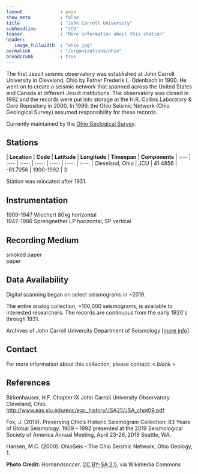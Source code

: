 ```yaml
---
layout              : page
show_meta           : false
title               : "John Carroll University"
subheadline         : "JCU"
teaser              : "More information about this station"
header:
   image_fullwidth  : "ohio.jpg"
permalink           : "/organizations/ohio"
breadcrumb          : true
---
```

The first Jesuit seismic observatory was established at John Carroll University in Cleveland, Ohio by Father Frederik L. Odenbach in 1900.  He went on to create a seismic network that spanned across the United States and Canada at different Jesuit institutions. The observatory was closed in 1992 and the records were put into storage at the H.R. Collins Laboratory & Core Repository in 2000. In 1999, the Ohio Seismic Network (Ohio Geological Survey) assumed responsibility for these records.

Currently maintained by the [Ohio Geological Survey](https://ohiodnr.gov/wps/portal/gov/odnr/discover-and-learn/safety-conservation/about-ODNR/geologic-survey).

## Stations

| **Location** | **Code** | **Latitude** | **Longitude** | **Timespan** | **Components**
| :--- | :--- | :---: | :---: | :---: | :---: | :---:
| Cleveland, Ohio |  JCU | 41.4856 | -81.7056  | 1900-1992 |  3

Station was relocated after 1931.


## Instrumentation
1909-1947 Wiechert 80kg horizontal  
1947-1986 Sprengnether LP horizontal, SP vertical  

## Recording Medium
smoked paper  
paper

## Data Availability
Digital scanning began on select seismograms in ~2019.

The entire analog collection, >100,000 seismograms, is available to interested researchers. The records are continuous from the early 1920's through 1931.

Archives of John Carroll University Department of Seismology [[more info]](http://ead.ohiolink.edu/xtf-ead/view?docId=ead/OClJC0008.xml;query=;brand=default).

## Contact
For more information about this collection, please contact: \< *blank* \>

## References
Birkenhauser, H.F. Chapter IX John Carroll University Observatory Cleveland, Ohio. http://www.eas.slu.edu/eqc/eqc_history/JSA25/JSA_chpt09.pdf

Fox, J. (2019). Preserving Ohio’s Historic Seismogram Collection: 83 Years of Global Seismology: 1909 – 1992
presented at the 2019 Seismological Society of America Annual Meeting, April 23-26, 2019 Seattle, WA.

Hansen, M.C. (2000). OhioSeis - The Ohio Seismic Network, Ohio Geology, 1.

**Photo Credit:** Hornandsoccer, [CC BY-SA 2.5]( https://creativecommons.org/licenses/by-sa/2.5), via Wikimedia Commons
